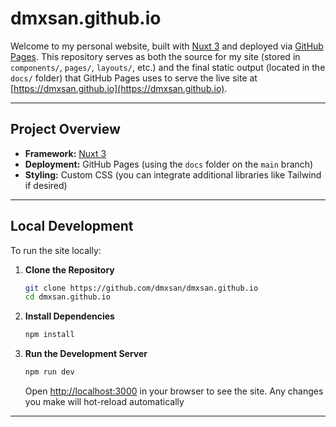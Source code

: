 # dmxsan.github.io

Welcome to my personal website, built with [Nuxt 3](https://nuxt.com/) and deployed via [GitHub Pages](https://pages.github.com/). This repository serves as both the source for my site (stored in `components/`, `pages/`, `layouts/`, etc.) and the final static output (located in the `docs/` folder) that GitHub Pages uses to serve the live site at [https://dmxsan.github.io](https://dmxsan.github.io).

---

## Project Overview

- **Framework:** [Nuxt 3](https://nuxt.com/docs/getting-started/introduction)
- **Deployment:** GitHub Pages (using the `docs` folder on the `main` branch)
- **Styling:** Custom CSS (you can integrate additional libraries like Tailwind if desired)

---

## Local Development

To run the site locally:

1. **Clone the Repository**
   ```bash
   git clone https://github.com/dmxsan/dmxsan.github.io
   cd dmxsan.github.io
2. **Install Dependencies**
   ```bash
   npm install
3. **Run the Development Server**
   ```bash
   npm run dev
   ```
   Open [http://localhost:3000](http://localhost:3000) in your browser to see the site. Any changes you make will hot-reload automatically

--- 
